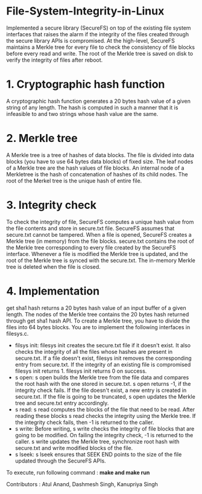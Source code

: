 # File-System-Integrity-in-Linux
Implemented a secure library (SecureFS) on top of the existing file system interfaces that raises the alarm if the integrity of the files created through the secure library APIs is compromised. At the high-level, SecureFS maintains a Merkle tree for every file to check the consistency of file blocks before every read and write. The root of the Merkle tree is saved on disk to verify the integrity of files after reboot.

# 1. Cryptographic hash function
A cryptographic hash function generates a 20 bytes hash value of a given string of any length. The hash is computed in such a manner that it is infeasible to and two strings whose hash value are the same.

# 2. Merkle tree
A Merkle tree is a tree of hashes of data blocks. The file is divided into data blocks (you have to use 64 bytes data blocks) of fixed size. The leaf nodes of a Merkle tree are the hash values of file blocks. An internal node of a Merkletree is the hash of concatenation of hashes of its child nodes. The root of the Merkel tree is the unique hash of entire file.

# 3. Integrity check
To check the integrity of file, SecureFS computes a unique hash value from the file contents and store in secure.txt file. SecureFS assumes that secure.txt cannot be tampered. When a file is opened, SecureFS creates a Merkle tree (in memory) from the file blocks. secure.txt contains the root of the Merkle tree corresponding to every file created by the SecureFS interface. Whenever a file is modified the Merkle tree is updated, and the root of the Merkle tree is synced with the secure.txt. The in-memory Merkle tree is deleted when the file is closed.

# 4. Implementation
get sha1 hash returns a 20 bytes hash value of an input buffer of a given length. The nodes of the Merkle tree contains the 20 bytes hash returned through get sha1 hash API. To create a Merkle tree, you have to divide the files into 64 bytes blocks. You are to implement the following interfaces in filesys.c.
* filsys init: filesys init creates the secure.txt file if it doesn't exist. It also checks the integrity of all the files whose hashes are present in secure.txt. If a file doesn't exist, filesys init removes the corresponding entry from secure.txt. If the integrity of an existing file is compromised filesys init returns 1. filesys init returns 0 on success.
* s open: s open builds the Merkle tree from the file data and compares the root hash with the one stored in secure.txt. s open returns -1, if the integrity check fails. If the file doesn't exist, a new entry is created in secure.txt. If the file is going to be truncated, s open updates the Merkle tree and secure.txt entry accordingly.
* s read: s read computes the blocks of the file that need to be read. After reading these blocks s read checks the integrity using the Merkle tree. If the integrity check fails, then -1 is returned to the caller.
* s write: Before writing, s write checks the integrity of file blocks that are going to be modified. On failing the integrity check, -1 is returned to the caller. s write updates the Merkle tree, synchronize root hash with
secure.txt and write modified blocks of the file.
* s lseek: s lseek ensures that SEEK END points to the size of the file updated through the SecureFS APIs.

To execute, run following command : **make and make run**

Contributors : Atul Anand, Dashmesh Singh, Kanupriya Singh
